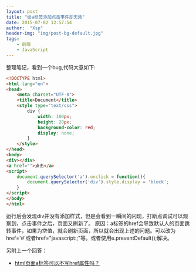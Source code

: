 ```yaml
---
layout: post
title: "给a标签添加点击事件却无效"
date: 2015-07-02 12:57:54
author:  "Xsp"
header-img: "img/post-bg-default.jpg"
tags:
    - 前端
    - JavaScript
---
```


整理笔记，看到一个bug,代码大意如下:

```html
<!DOCTYPE html>
<html lang="en">
<head>
    <meta charset="UTF-8">
    <title>Document</title>
    <style type="text/css">
        div {
            width: 100px;
            height: 20px;
            background-color: red;
            display: none;
        }
    </style>
</head>
<body>
<div></div>
<a href="">点击</a>
<script>
    document.querySelector('a').onclick = function(){
        document.querySelector('div').style.display = 'block';
    }
</script>
</body>
</html>
```

运行后会发现div并没有添加样式，但是会看到一瞬间的闪现，打断点调试可以观察到，点击事件之后，页面又刷新了。
原因：a标签的href会导致默认人的页面跳转事件，如果为空值，就会刷新页面，所以就会出现上述的问题。可以改为href='#'或者href="javascript:;"等。或者使用e.preventDefault();解决。

另附上一个回答：

 - [html页面a标签可以不写href属性吗？](http://segmentfault.com/q/1010000002699099)

